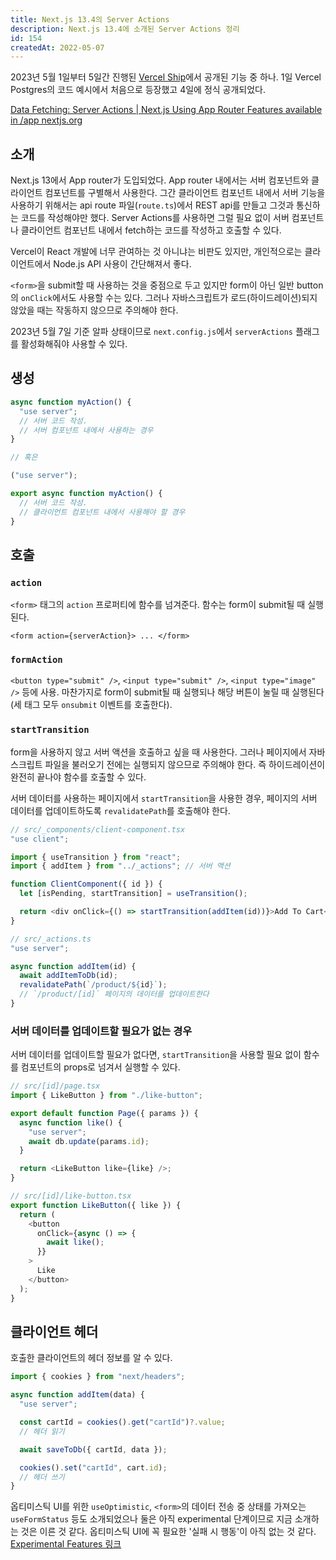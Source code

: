 ```yaml
---
title: Next.js 13.4의 Server Actions
description: Next.js 13.4에 소개된 Server Actions 정리
id: 154
createdAt: 2022-05-07
---
```


2023년 5월 1일부터 5일간 진행된 [Vercel Ship](https://vercel.com/ship)에서 공개된 기능 중 하나. 1일 Vercel Postgres의 코드 예시에서 처음으로 등장했고 4일에 정식 공개되었다.

[Data Fetching: Server Actions | Next.js Using App Router Features available in /app nextjs.org](https://nextjs.org/docs/app/building-your-application/data-fetching/server-actions)

## 소개

Next.js 13에서 App router가 도입되었다. App router 내에서는 서버 컴포넌트와 클라이언트 컴포넌트를 구별해서 사용한다. 그간 클라이언트 컴포넌트 내에서 서버 기능을 사용하기 위해서는 api route 파일(`route.ts`)에서 REST api를 만들고 그것과 통신하는 코드를 작성해야만 했다. Server Actions를 사용하면 그럴 필요 없이 서버 컴포넌트나 클라이언트 컴포넌트 내에서 fetch하는 코드를 작성하고 호출할 수 있다.

Vercel이 React 개발에 너무 관여하는 것 아니냐는 비판도 있지만, 개인적으로는 클라이언트에서 Node.js API 사용이 간단해져서 좋다.

`<form>`을 submit할 때 사용하는 것을 중점으로 두고 있지만 form이 아닌 일반 button의 `onClick`에서도 사용할 수는 있다. 그러나 자바스크립트가 로드(하이드레이션)되지 않았을 때는 작동하지 않으므로 주의해야 한다.

2023년 5월 7일 기준 알파 상태이므로 `next.config.js`에서 `serverActions` 플래그를 활성화해줘야 사용할 수 있다.

## 생성

```ts
async function myAction() {
  "use server";
  // 서버 코드 작성.
  // 서버 컴포넌트 내에서 사용하는 경우
}

// 혹은

("use server");

export async function myAction() {
  // 서버 코드 작성.
  // 클라이언트 컴포넌트 내에서 사용해야 할 경우
}
```

## 호출

### `action`

`<form>` 태그의 `action` 프로퍼티에 함수를 넘겨준다. 함수는 form이 submit될 때 실행된다.

```tsx
<form action={serverAction}> ... </form>
```

### `formAction`

`<button type="submit" />`, `<input type="submit" />`, `<input type="image" />` 등에 사용. 마찬가지로 form이 submit될 때 실행되나 해당 버튼이 눌릴 때 실행된다(세 태그 모두 `onsubmit` 이벤트를 호출한다).

### `startTransition`

form을 사용하지 않고 서버 액션을 호출하고 싶을 때 사용한다. 그러나 페이지에서 자바스크립트 파일을 불러오기 전에는 실행되지 않으므로 주의해야 한다. 즉 하이드레이션이 완전히 끝나야 함수를 호출할 수 있다.

서버 데이터를 사용하는 페이지에서 `startTransition`을 사용한 경우, 페이지의 서버 데이터를 업데이트하도록 `revalidatePath`를 호출해야 한다.

```ts
// src/_components/client-component.tsx
"use client";

import { useTransition } from "react";
import { addItem } from "../_actions"; // 서버 액션

function ClientComponent({ id }) {
  let [isPending, startTransition] = useTransition();

  return <div onClick={() => startTransition(addItem(id))}>Add To Cart</div>;
}
```

```ts
// src/_actions.ts
"use server";

async function addItem(id) {
  await addItemToDb(id);
  revalidatePath(`/product/${id}`);
  // `/product/[id]` 페이지의 데이터를 업데이트한다
}
```

### 서버 데이터를 업데이트할 필요가 없는 경우

서버 데이터를 업데이트할 필요가 없다면, `startTransition`을 사용할 필요 없이 함수를 컴포넌트의 props로 넘겨서 실행할 수 있다.

```ts
// src/[id]/page.tsx
import { LikeButton } from "./like-button";

export default function Page({ params }) {
  async function like() {
    "use server";
    await db.update(params.id);
  }

  return <LikeButton like={like} />;
}
```

```ts
// src/[id]/like-button.tsx
export function LikeButton({ like }) {
  return (
    <button
      onClick={async () => {
        await like();
      }}
    >
      Like
    </button>
  );
}
```

## 클라이언트 헤더

호출한 클라이언트의 헤더 정보를 알 수 있다.

```ts
import { cookies } from "next/headers";

async function addItem(data) {
  "use server";

  const cartId = cookies().get("cartId")?.value;
  // 헤더 읽기

  await saveToDb({ cartId, data });

  cookies().set("cartId", cart.id);
  // 헤더 쓰기
}
```

옵티미스틱 UI를 위한 `useOptimistic`, `<form>`의 데이터 전송 중 상태를 가져오는 `useFormStatus` 등도 소개되었으나 둘은 아직 experimental 단계이므로 지금 소개하는 것은 이른 것 같다. 옵티미스틱 UI에 꼭 필요한 '실패 시 행동'이 아직 없는 것 같다. [Experimental Features 링크](https://nextjs.org/docs/app/building-your-application/data-fetching/server-actions#enhancements)
